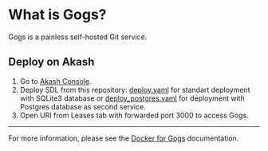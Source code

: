 # What is Gogs?
Gogs is a painless self-hosted Git service.

## Deploy on Akash
1. Go to [Akash Console](https://console.akash.network/).
2. Deploy SDL from this repository: [deploy.yaml](deploy.yaml) for standart deployment with SQLite3 database or [deploy_postgres.yaml](deploy_postgres.yaml) for deployment with Postgres database as second service.
3. Open URI from Leases tab with forwarded port 3000 to access Gogs.
---
For more information, please see the [Docker for Gogs](https://github.com/gogs/gogs/tree/main/docker) documentation.
